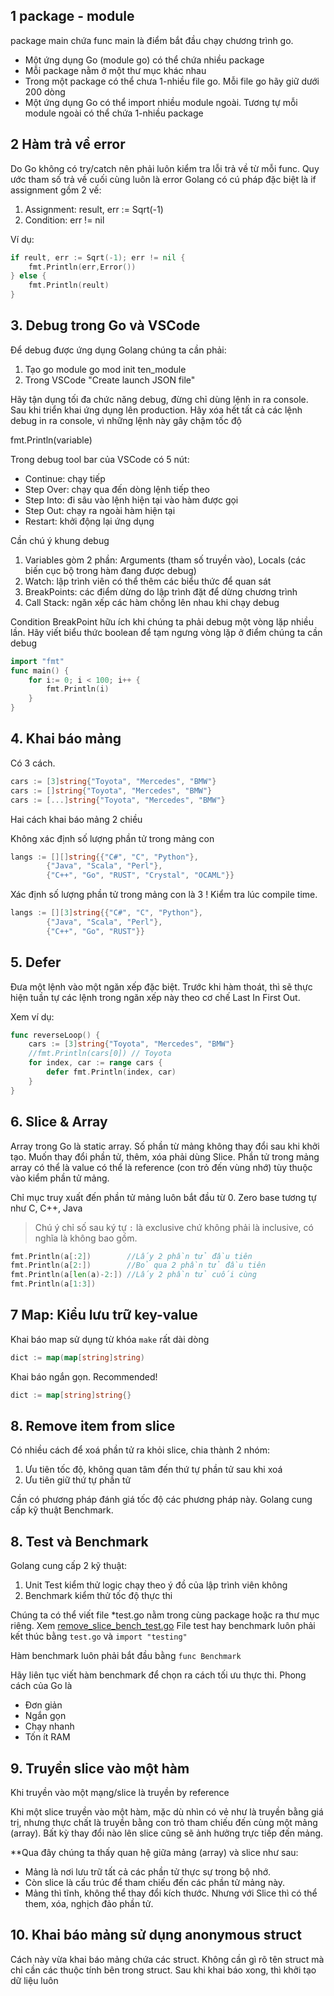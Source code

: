 ## 1 package - module 
package main chứa func main là điểm bắt đầu chạy chương trình go. 
- Một ứng dụng Go (module go) có thể chứa nhiều package
- Mỗi package nằm ở một thư mục khác nhau
- Trong một package có thể chưa 1-nhiều file go. Mỗi file go hãy giữ dưới 200 dòng
- Một ứng dụng Go có thể import nhiều module ngoài. Tương tự mỗi module ngoài có thể chứa 1-nhiều package 

## 2 Hàm trả về error
Do Go không có try/catch nên phải luôn kiểm tra lỗi trả về từ mỗi func.
Quy ước tham số trả về cuối cùng luôn là error
Golang có cú pháp đặc biệt là if assignment gồm 2 vế:
1. Assignment: result, err := Sqrt(-1)
2. Condition: err != nil

Ví dụ: 
```go
if reult, err := Sqrt(-1); err != nil {
    fmt.Println(err,Error())
} else {
    fmt.Println(reult)
}
```

## 3. Debug trong Go và VSCode
Để debug được ứng dụng Golang chúng ta cần phải:
1. Tạo go module go mod init ten_module
2. Trong VSCode "Create launch JSON file"

Hãy tận dụng tối đa chức năng debug, đừng chỉ dùng lệnh in ra console.
Sau khi triển khai ứng dụng lên production. Hãy xóa hết tất cả các lệnh debug in ra console, vì những lệnh này gây chậm tốc độ

fmt.Println(variable)

Trong debug tool bar của VSCode có 5 nút:
- Continue: chạy tiếp
- Step Over: chạy qua đến dòng lệnh tiếp theo
- Step Into: đi sâu vào lệnh hiện tại vào hàm được gọi
- Step Out: chạy ra ngoài hàm hiện tại
- Restart: khởi động lại ứng dụng

Cần chú ý khung debug
1. Variables gòm 2 phần: Arguments (tham số truyền vào), Locals (các biến cục bộ trong hàm đang được debug)
2. Watch: lập trình viên có thể thêm các biểu thức để quan sát
3. BreakPoints: các điểm dừng do lập trình đặt để dừng chương trình
4. Call Stack: ngăn xếp các hàm chồng lên nhau khi chạy debug

Condition BreakPoint hữu ích khi chúng ta phải debug một vòng lặp nhiều lần. Hãy viết biểu thức boolean để tạm ngưng vòng lặp ở điểm chúng ta cần debug

```go
import "fmt"
func main() {
    for i:= 0; i < 100; i++ {
        fmt.Println(i)
    }
}
```

## 4. Khai báo mảng
Có 3 cách. 
```go
cars := [3]string{"Toyota", "Mercedes", "BMW"}
cars := []string{"Toyota", "Mercedes", "BMW"}
cars := [...]string{"Toyota", "Mercedes", "BMW"}
```
Hai cách khai báo mảng 2 chiều

Không xác định số lượng phần tử trong mảng con
```go
langs := [][]string{{"C#", "C", "Python"},
		{"Java", "Scala", "Perl"},
		{"C++", "Go", "RUST", "Crystal", "OCAML"}}
```

Xác định số lượng phần tử trong mảng con là 3 ! Kiểm tra lúc compile time.
```go
langs := [][3]string{{"C#", "C", "Python"},
		{"Java", "Scala", "Perl"},
		{"C++", "Go", "RUST"}}
```

## 5. Defer
Đưa một lệnh vào một ngăn xếp đặc biệt. Trước khi hàm thoát, thì sẽ thực hiện tuần tự các lệnh trong ngăn xếp này theo cơ chế Last In First Out.

Xem ví dụ:
```go
func reverseLoop() {
	cars := [3]string{"Toyota", "Mercedes", "BMW"}
	//fmt.Println(cars[0]) // Toyota
	for index, car := range cars {
		defer fmt.Println(index, car)
	}
}
```

## 6. Slice & Array

Array trong Go là static array. Số phần từ mảng không thay đổi sau khi khởi tạo.
Muốn thay đổi phần tử, thêm, xóa phải dùng Slice.
Phần tử trong mảng array có thể là value có thể là reference (con trỏ đến vùng nhớ) tùy thuộc vào kiểm phần tử mảng.

Chỉ mục truy xuất đến phần tử mảng luôn bắt đầu từ 0. Zero base tương tự như C, C++, Java

> Chú ý chỉ số sau ký tự `:` là exclusive chứ không phải là inclusive, có nghĩa là không bao gồm.
```go
fmt.Println(a[:2])        //Lấy 2 phần tử đầu tiên
fmt.Println(a[2:])        //Bỏ qua 2 phần tử đầu tiên
fmt.Println(a[len(a)-2:]) //Lấy 2 phần tử cuối cùng
fmt.Println(a[1:3])
```

## 7 Map: Kiểu lưu trữ key-value
Khai báo map sử dụng từ khóa `make` rất dài dòng
```go
dict := map(map[string]string)
```
Khai báo ngắn gọn. Recommended!
```go
dict := map[string]string{}
```
## 8. Remove item from slice
Có nhiều cách để xoá phần tử ra khỏi slice, chia thành 2 nhóm:

1. Ưu tiên tốc độ, không quan tâm đến thứ tự phần tử sau khi xoá
2. Ưu tiên giữ thứ tự phần tử

Cần có phương pháp đánh giá tốc độ các phương pháp này. Golang cung cấp kỹ thuật Benchmark.

## 8. Test và Benchmark

Golang cung cấp 2 kỹ thuật:
1. Unit Test kiểm thử logic chạy theo ý đồ của lập trình viên không
2. Benchmark kiểm thử tốc độ thực thi

Chúng ta có thể viết file *test.go nằm trong cùng package hoặc ra thư mục riêng.
Xem [remove_slice_bench_test.go](remove_slice_bench_test.go)
File test hay benchmark luôn phải kết thúc bằng `test.go` và `import "testing"`

Hàm benchmark luôn phải bắt đầu bằng `func Benchmark`

Hãy liên tục viết hàm benchmark để chọn ra cách tối ưu thực thi. Phong cách của Go là
- Đơn giản
- Ngắn gọn
- Chạy nhanh
- Tốn ít RAM

## 9. Truyền slice vào một hàm
Khi truyền vào một mạng/slice là truyền by reference

Khi một slice truyền vào một hàm, mặc dù nhìn có vẻ như là truyền bằng giá trị, nhưng thực chất là truyền bằng con trỏ tham chiếu đến cùng một mảng (array). Bất kỳ thay đổi nào lên slice cũng sẽ ảnh hưởng trực tiếp đến mảng.

**Qua đây chúng ta thấy quan hệ giữa mảng (array) và slice như sau:
- Mảng là nơi lưu trữ tất cả các phần tử thực sự trong bộ nhớ.
- Còn slice là cấu trúc để tham chiếu đến các phần tử mảng này. 
- Mảng thì tĩnh, không thể thay đổi kích thước. Nhưng với Slice thì có thể them, xóa, nghịch đảo phần tử.

## 10. Khai báo mảng sử dụng anonymous struct
Cách này vừa khai báo mảng chứa các struct. Không cần gì rõ tên struct mà chỉ cần các thuộc tính bên trong struct. Sau khi khai báo xong, thì khởi tạo dữ liệu luôn

